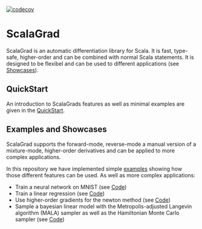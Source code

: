 [![codecov](https://codecov.io/gh/benikm91/scala-grad/branch/main/graph/badge.svg?token=X7LE1VFFTC)](https://codecov.io/gh/benikm91/scala-grad)

# ScalaGrad

ScalaGrad is an automatic differentiation library for Scala.
It is fast, type-safe, higher-order and can be combined with normal Scala statements. It is designed to be flexibel and can be used to different applications (see [Showcases](#showcases)).

## QuickStart

An introduction to ScalaGrads features as well as minimal examples are given in the [QuickStart](docs/QuickStart.md).

## Examples and Showcases

ScalaGrad supports the forward-mode, reverse-mode a manual version of a mixture-mode, higher-order derivatives and can be applied to more complex applications. 

In this repository we have implemented simple [examples](showcases/samples/src/scalagrad/samples/) showing how those different features can be used.
As well as more complex applications:
- Train a neural network on MNIST (see [Code](showcases/machinelearning/src/scalagrad/showcase/deeplearning/mnist/NeuralNetworkMNIST.scala))
- Train a linear regression (see [Code](showcases/machinelearning/src/scalagrad/showcase/linearregression/LinearRegression.scala))
- Use higher-order gradients for the newton method (see [Code](showcases/machinelearning/src/scalagrad/showcase/linearregression/newtonmethod/NewtonMethod.scala))
- Sample a bayesian linear model with the Metropolis-adjusted Langevin algorithm (MALA) sampler as well as the Hamiltonian Monte Carlo sampler (see [Code](showcases/probabilisticprogramming/src/scalagrad/showcase/probabilisticprogramming/UseCase1b.scala))